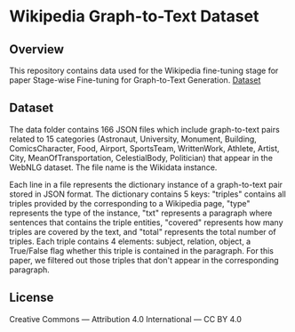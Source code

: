 # Wikipedia Graph-to-Text Dataset

## Overview
This repository contains data used for the Wikipedia fine-tuning stage for paper Stage-wise Fine-tuning for Graph-to-Text Generation. [Dataset](https://drive.google.com/file/d/18N8xgAftgoV7D03G643EDp1BfQXzPOTH/view?usp=sharing)

## Dataset

The data folder contains 166 JSON files which include graph-to-text pairs related to 15 categories (Astronaut, University, Monument, Building, ComicsCharacter, Food, Airport,
SportsTeam, WrittenWork, Athlete, Artist, City, MeanOfTransportation, CelestialBody, Politician)
that appear in the WebNLG dataset. The file name is the Wikidata instance.

Each line in a file represents the dictionary instance of a graph-to-text pair stored in JSON format. The dictionary contains 5 keys: "triples" contains all triples provided by the corresponding to a Wikipedia page, "type" represents the type of the instance, "txt" represents a paragraph where sentences that contains the triple entities, "covered" represents how many triples are covered by the text, and "total" represents the total number of triples. Each triple contains 4 elements: subject, relation, object, a True/False flag whether this triple is contained in the paragraph. For this paper, we filtered out those triples that don't appear in the corresponding paragraph.

## License
Creative Commons — Attribution 4.0 International — CC BY 4.0
